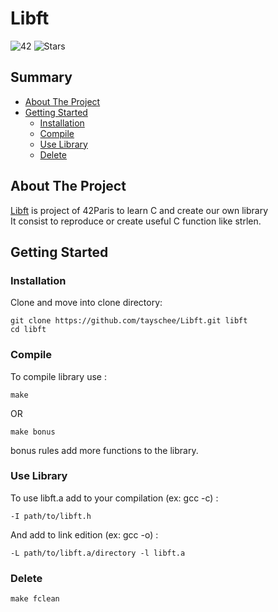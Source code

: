 # Libft
![42](https://img.shields.io/static/v1?label=&labelColor=000000e&logo=42&message=project&color=000000&style=flate)
![Stars](https://img.shields.io/github/stars/tayschee/Cub3D?style=social)

## Summary
- [About The Project](#about-the-project)
- [Getting Started](#getting-started)
  - [Installation](#installation)
  - [Compile](#compile)
  - [Use Library](#use-library)
  - [Delete](#delete)

## About The Project
[Libft](https://cdn.intra.42.fr/pdf/pdf/47636/fr.subject.pdf) is project of 42Paris to learn C and create our own library \
It consist to reproduce or create useful C function like strlen.

## Getting Started
### Installation
Clone and move into clone directory:
```
git clone https://github.com/tayschee/Libft.git libft
cd libft
```

### Compile
To compile library use :
```
make
```
OR
```
make bonus
```
bonus rules add more functions to the library.

### Use Library

To use libft.a add to your compilation (ex: gcc -c) :
```
-I path/to/libft.h
```
And add to link edition (ex: gcc -o) : 
```
-L path/to/libft.a/directory -l libft.a
```

### Delete
```
make fclean
```

